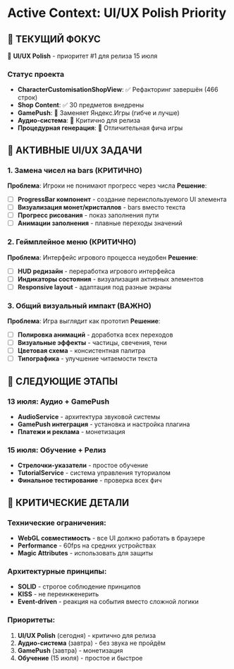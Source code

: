 # Active Context: UI/UX Polish Priority

## 🎯 ТЕКУЩИЙ ФОКУС
🎨 **UI/UX Polish** - приоритет #1 для релиза 15 июля

### Статус проекта
- **CharacterCustomisationShopView**: ✅ Рефакторинг завершён (466 строк)
- **Shop Content**: ✅ 30 предметов внедрены
- **GamePush**: 🔄 Заменяет Яндекс.Игры (гибче и лучше)
- **Аудио-система**: 🔄 Критично для релиза
- **Процедурная генерация**: 🔄 Отличительная фича игры

## 🎨 АКТИВНЫЕ UI/UX ЗАДАЧИ

### 1. Замена чисел на bars (КРИТИЧНО)
**Проблема**: Игроки не понимают прогресс через числа
**Решение**: 
- [ ] **ProgressBar компонент** - создание переиспользуемого UI элемента
- [ ] **Визуализация монет/кристаллов** - bars вместо текста
- [ ] **Прогресс рисования** - показ заполнения пути
- [ ] **Анимации заполнения** - плавные переходы значений

### 2. Геймплейное меню (КРИТИЧНО)
**Проблема**: Интерфейс игрового процесса неудобен
**Решение**:
- [ ] **HUD редизайн** - переработка игрового интерфейса
- [ ] **Индикаторы состояния** - визуализация активных элементов
- [ ] **Responsive layout** - адаптация под разные экраны

### 3. Общий визуальный импакт (ВАЖНО)
**Проблема**: Игра выглядит как прототип
**Решение**:
- [ ] **Полировка анимаций** - доработка всех переходов
- [ ] **Визуальные эффекты** - частицы, свечения, тени
- [ ] **Цветовая схема** - консистентная палитра
- [ ] **Типографика** - улучшение читаемости текста

## 🎵 СЛЕДУЮЩИЕ ЭТАПЫ

### 13 июля: Аудио + GamePush
- **AudioService** - архитектура звуковой системы
- **GamePush интеграция** - установка и настройка плагина
- **Платежи и реклама** - монетизация

### 15 июля: Обучение + Релиз
- **Стрелочки-указатели** - простое обучение
- **TutorialService** - система управления туториалом
- **Финальное тестирование** - проверка всех фич

## 🚨 КРИТИЧЕСКИЕ ДЕТАЛИ

### Технические ограничения:
- **WebGL совместимость** - все UI должно работать в браузере
- **Performance** - 60fps на средних устройствах
- **Magic Attributes** - использовать  для защиты

### Архитектурные принципы:
- **SOLID** - строгое соблюдение принципов
- **KISS** - не переинженерить
- **Event-driven** - реакция на события вместо сложной логики

### Приоритеты:
1. **UI/UX Polish** (сегодня) - критично для релиза
2. **Аудио-система** (завтра) - без звука не пройдём
3. **GamePush** (завтра) - монетизация
4. **Обучение** (15 июля) - простое и быстрое